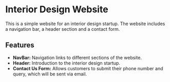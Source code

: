 # Interior Design Website

This is a simple website for an interior design startup. The website includes a navigation bar, a header section and a contact form.

## Features

- **NavBar:** Navigation links to different sections of the website.
- **Header:** Introduction to the interior design startup.
- **Contact Us Form:** Allows customers to submit their phone number and query, which will be sent via email.
